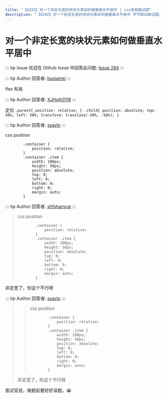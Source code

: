 ```yaml
---
title: "【Q282】对一个非定长宽的块状元素如何做垂直水平居中 | css高频面试题"
description: "【Q282】对一个非定长宽的块状元素如何做垂直水平居中 字节跳动面试题、阿里腾讯面试题、美团小米面试题。"
---
```


# 对一个非定长宽的块状元素如何做垂直水平居中

::: tip Issue
欢迎在 Gtihub Issue 中回答此问题: [Issue 284](https://github.com/shfshanyue/Daily-Question/issues/284)
:::

::: tip Author
回答者: [huxiamei](https://github.com/huxiamei)
:::

flex 布局

::: tip Author
回答者: [XJHxjh0118](https://github.com/XJHxjh0118)
:::

定位
`.parent{ position: relative; } .child{ position: absolute; top: 50%; left: 50%; transform: translate(-50%, -50%); }`

::: tip Author
回答者: [ssaylo](https://github.com/ssaylo)
:::

css position

```
        .container {
            position: relative;
        }
        .container .item {
            width: 100px;
            height: 50px;
            position: absolute;
            top: 0;
            left: 0;
            bottom: 0;
            right: 0;
            margin: auto;
        }
```

::: tip Author
回答者: [shfshanyue](https://github.com/shfshanyue)
:::

> css position
>
> ```
>         .container {
>             position: relative;
>         }
>         .container .item {
>             width: 100px;
>             height: 50px;
>             position: absolute;
>             top: 0;
>             left: 0;
>             bottom: 0;
>             right: 0;
>             margin: auto;
>         }
> ```

非定宽了，你这个不行呀

::: tip Author
回答者: [ssaylo](https://github.com/ssaylo)
:::

> > css position
> >
> > ```
> >         .container {
> >             position: relative;
> >         }
> >         .container .item {
> >             width: 100px;
> >             height: 50px;
> >             position: absolute;
> >             top: 0;
> >             left: 0;
> >             bottom: 0;
> >             right: 0;
> >             margin: auto;
> >         }
> > ```
>
> 非定宽了，你这个不行呀

面试官说，做题前要好好读题。😭
